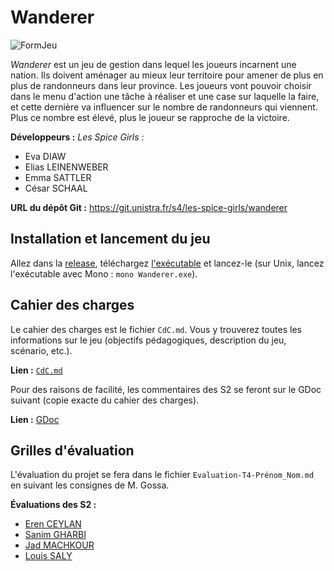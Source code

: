 # Wanderer

![FormJeu](https://cdn.discordapp.com/attachments/707554098492342274/826705331526303754/unknown.png)

*Wanderer* est un jeu de gestion dans lequel les joueurs incarnent une nation.
Ils doivent aménager au mieux leur territoire pour amener de plus en plus de
randonneurs dans leur province.
Les joueurs vont pouvoir choisir dans le menu d'action une tâche à réaliser et
une case sur laquelle la faire, et cette dernière va influencer sur le nombre de
randonneurs qui viennent. Plus ce nombre est élevé, plus le joueur se rapproche
de la victoire.

**Développeurs :** *Les Spice Girls* :
- Eva DIAW
- Elias LEINENWEBER
- Emma SATTLER
- César SCHAAL

**URL du dépôt Git :** https://git.unistra.fr/s4/les-spice-girls/wanderer

## Installation et lancement du jeu 

Allez dans la
[release](https://git.unistra.fr/s4/les-spice-girls/wanderer/-/releases/v0.1),
téléchargez
[l'exécutable](https://git.unistra.fr/s4/les-spice-girls/wanderer/-/raw/master/Wanderer.exe)
et lancez-le (sur Unix, lancez l'exécutable avec Mono : `mono Wanderer.exe`).

## Cahier des charges

Le cahier des charges est le fichier `CdC.md`. Vous y trouverez toutes les
informations sur le jeu (objectifs pédagogiques, description du jeu, scénario,
etc.).

**Lien :** [`CdC.md`](/CdC.md)

Pour des raisons de facilité, les commentaires des S2 se feront sur le GDoc
suivant (copie exacte du cahier des charges).

**Lien :**
[GDoc](https://docs.google.com/document/d/15Qao5HjOhRd5pSg-mMIgJOKTA0r4GrpIIWeIGMqUlRU)

## Grilles d'évaluation

L'évaluation du projet se fera dans le fichier `Evaluation-T4-Prénom_Nom.md` en
suivant les consignes de M. Gossa.

**Évaluations des S2 :**
- [Eren CEYLAN](/Evaluation-T4/Evaluation-T4-Eren_Ceylan.md)
- [Sanim GHARBI](/Evaluation-T4/Evaluation-T4-Sanim_Gharbi.md)
- [Jad MACHKOUR](/Evaluation-T4/Evaluation-T4-Jad_Machkour.md)
- [Louis SALY](/Evaluation-T4/Evaluation-T4-Louis_Saly.md)
